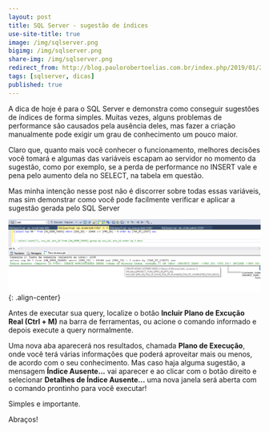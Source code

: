 ```yaml
---
layout: post
title: SQL Server - sugestão de índices
use-site-title: true
image: /img/sqlserver.png
bigimg: /img/sqlserver.png
share-img: /img/sqlserver.png
redirect_from: http://blog.paulorobertoelias.com.br/index.php/2019/01/28/business-analysis-content-repository/
tags: [sqlserver, dicas]
published: true
---
```


A dica de hoje é para o SQL Server e demonstra como conseguir sugestões de índices de forma simples. Muitas vezes, alguns problemas de performance são causados pela ausência deles, mas fazer a criação manualmente pode exigir um grau de conhecimento um pouco maior.

Claro que, quanto mais você conhecer o funcionamento, melhores decisões você tomará e algumas das variáveis escapam ao servidor no momento da sugestão, como por exemplo, se a perda de performance no INSERT vale e pena pelo aumento dela no SELECT, na tabela em questão.

Mas minha intenção nesse post não é discorrer sobre todas essas variáveis, mas sim demonstrar como você pode facilmente verificar e aplicar a sugestão gerada pelo SQL Server

![image](../img/sqlserver-index.png){: .align-center}

Antes de executar sua query, localize o botão **Incluir Plano de Excução Real (Ctrl + M)** na barra de ferramentas, ou acione o comando informado e depois execute a query normalmente.

Uma nova aba aparecerá nos resultados, chamada **Plano de Execução**, onde você terá várias informações que poderá aproveitar mais ou menos, de acordo com o seu conhecimento. Mas caso haja alguma sugestão, a mensagem **Índice Ausente...** vai aparecer e ao clicar com o botão direito e selecionar **Detalhes de Índice Ausente...** uma nova janela será aberta com o comando prontinho para você executar!

Simples e importante.

Abraços!